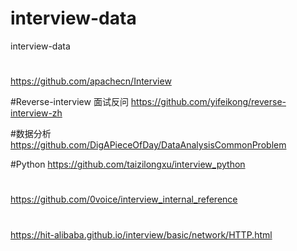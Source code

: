 # interview-data
interview-data


#
https://github.com/apachecn/Interview

#Reverse-interview 面试反问
https://github.com/yifeikong/reverse-interview-zh

#数据分析
https://github.com/DigAPieceOfDay/DataAnalysisCommonProblem

#Python
https://github.com/taizilongxu/interview_python

#
https://github.com/0voice/interview_internal_reference


#
https://hit-alibaba.github.io/interview/basic/network/HTTP.html


